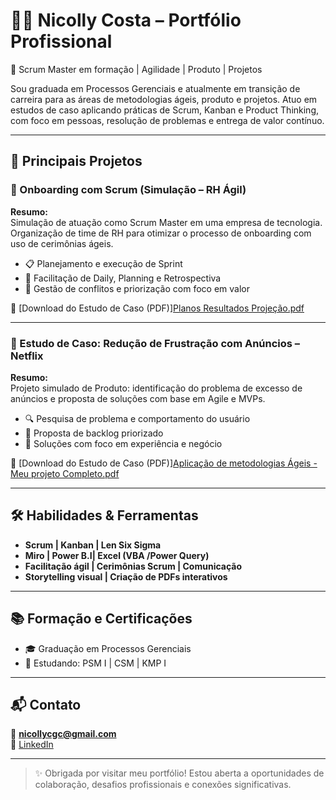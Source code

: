 # 👩‍💻 Nicolly Costa – Portfólio Profissional

🎯 Scrum Master em formação | Agilidade | Produto | Projetos

Sou graduada em Processos Gerenciais e atualmente em transição de carreira para as áreas de metodologias ágeis, produto e projetos. Atuo em estudos de caso aplicando práticas de Scrum, Kanban e Product Thinking, com foco em pessoas, resolução de problemas e entrega de valor contínuo.

---

## 🚀 Principais Projetos

### 📌 Onboarding com Scrum (Simulação – RH Ágil)
**Resumo:**  
Simulação de atuação como Scrum Master em uma empresa de tecnologia. Organização de time de RH para otimizar o processo de onboarding com uso de cerimônias ágeis.

- 📋 Planejamento e execução de Sprint
- 🎯 Facilitação de Daily, Planning e Retrospectiva
- 🧠 Gestão de conflitos e priorização com foco em valor

📄 [Download do Estudo de Caso (PDF)][Planos Resultados Projeção.pdf](https://github.com/user-attachments/files/20413625/Planos.Resultados.Projecao.pdf)

---

### 📌 Estudo de Caso: Redução de Frustração com Anúncios – Netflix
**Resumo:**  
Projeto simulado de Produto: identificação do problema de excesso de anúncios e proposta de soluções com base em Agile e MVPs.

- 🔍 Pesquisa de problema e comportamento do usuário
- 🧩 Proposta de backlog priorizado
- 🧪 Soluções com foco em experiência e negócio

📄 [Download do Estudo de Caso (PDF)][Aplicação de metodologias Ágeis - Meu projeto Completo.pdf](https://github.com/user-attachments/files/20413650/Aplicacao.de.metodologias.Ageis.-.Meu.projeto.Completo.pdf)

---

## 🛠️ Habilidades & Ferramentas

- **Scrum | Kanban | Len Six Sigma**
- **Miro | Power B.I| Excel (VBA /Power Query)**
- **Facilitação ágil | Cerimônias Scrum | Comunicação**
- **Storytelling visual | Criação de PDFs interativos**

---

## 📚 Formação e Certificações

- 🎓 Graduação em Processos Gerenciais
- 📖 Estudando: PSM I | CSM | KMP I

---

## 📬 Contato

📧 **nicollycgc@gmail.com**  
🔗 [LinkedIn](https://www.linkedin.com/in/nicollycosta)  


---

> ✨ Obrigada por visitar meu portfólio! Estou aberta a oportunidades de colaboração, desafios profissionais e conexões significativas.

